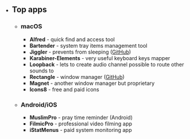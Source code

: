 - ## Top apps
	- ### macOS
		- **Alfred** - quick find and access tool
		- **Bartender** - system tray items management tool
		- **Jiggler** - prevents from sleeping ([GitHub](https://github.com/bhaller/Jiggler))
		- **Karabiner-Elements** - very useful keyboard keys mapper
		- **Loopback** - lets to create audio channel possible to route other sounds to
		- **Rectangle** - window manager ([GitHub](https://github.com/rxhanson/Rectangle))
		- **Magnet** - another window manager but proprietary
		- **Icons8** - free and paid icons
	- ### Android/iOS
		- **MuslimPro** - pray time reminder (Android)
		- **FilmicPro** - professional video filming app
		- **iStatMenus**  - paid system monitoring app